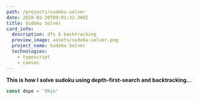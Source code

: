 ```yaml
---
path: /projects/sudoku-solver
date: 2020-02-20T09:01:32.308Z
title: Sudoku Solver
card_info:
  description: dfs & backtracking
  preview_image: assets/sudoku-solver.png
  project_name: Sudoku Solver
  technologies:
    - typescript
    - canvas
---
```

**This is how I solve sudoku using depth-first-search and backtracking...**



```javascript
const dope = 'this'
```
